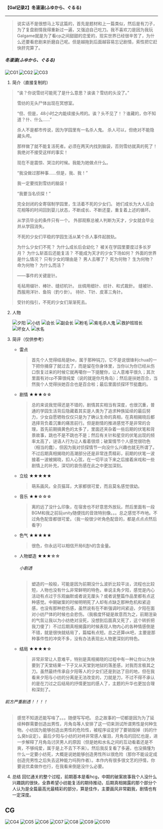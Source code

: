 #### 【Gal记录2】冬滚滚(ふゆから、ぐるる)
***
> 说实话不是很想马上写这篇的，首先是题材和上一篇类似，然后是有刀子，为了复盘剧情我得重新过一遍，又强迫自己吃刀。我不喜欢刀是因为我玩Galgame就是为了看cp之间甜甜的恋爱的，现实世界已经很辛苦了，为什么还要看悲剧来折磨自己呢。但是越拖到后面越容易忘记剧情，索性把它赶快肝完算了。
##### 冬滚滚(ふゆから、ぐるる)
   ![CG1](https://github.com/SOFdian/zkh/blob/master/%E3%80%90Gal%E8%AE%B0%E5%BD%952%E3%80%91%E5%86%AC%E6%BB%9A%E6%BB%9A(%E3%81%B5%E3%82%86%E3%81%8B%E3%82%89%E3%80%81%E3%81%90%E3%82%8B%E3%82%8B)/img/CG1.png)
   ![CG2](https://github.com/SOFdian/zkh/blob/master/%E3%80%90Gal%E8%AE%B0%E5%BD%952%E3%80%91%E5%86%AC%E6%BB%9A%E6%BB%9A(%E3%81%B5%E3%82%86%E3%81%8B%E3%82%89%E3%80%81%E3%81%90%E3%82%8B%E3%82%8B)/img/CG2.png)
   ![CG3](https://github.com/SOFdian/zkh/blob/master/%E3%80%90Gal%E8%AE%B0%E5%BD%952%E3%80%91%E5%86%AC%E6%BB%9A%E6%BB%9A(%E3%81%B5%E3%82%86%E3%81%8B%E3%82%89%E3%80%81%E3%81%90%E3%82%8B%E3%82%8B)/img/CG3.png)
1. 简介（直接复制的）
>“诶？你说雪纺可能死了是什么意思？诶诶？雪纺的头没了。”
>
>雪纺的无头尸体出现在冥想室。
>
>“但、但是，48小时之内能续接头颅的。诶？头不见了！？谁藏的，你不知道？什、什么……”
>
>杀人不是都市传说，因为学园里有一名杀人鬼。
>杀人可以，但绝对不能隐藏头颅。
>
>那样做了就不能复活死者。必须在两天内找到脑袋，否则雪纺就真的死了！
>我绝对不接受这样的事实！
>
>现在不是震惊、哭泣的时候。我能为她做点什么。
>
>“我没做过那种事……但是，我、我！”
>
>我一定要找到雪纺的脑袋！
>
>“我要当名侦探！”
>
>完全封闭的全寄宿制学园里，生活着不死的少女们。
>她们成长为大人后会花相等的时间回到婴儿状态，不断成长、不断还童，重复着上述的循环。
>
>从学员毕业的条件只有一个。
>外部观察总被人判断为天才，少女就会毕业并从学园消失。
>
>不死的少女们平稳的学园生活从某个杀人事件起脱轨。
>
>为什么少女们不死？
>为什么成长后会幼化？
>被关在学园里要度过多长岁月？
>为什么斩首后还能复活？
>不能成为天才的少女下场如何？
>外面的世界是什么情况？
>只有少女的理由是？
>男人去哪了？
>死为何物？
>生为何物？
>命为何物？
>为什么而活？
>
>——事件的关键是针。
>
>毛毡用缀针、棒针、缝纫机针。
>丝绸用细针、纺针、和式裁針。
>缝被针、西服用洋针、鱼钩（釣り針）。
>待针、T针、皮革三角针。
>
>受针的指引，不死的少女们渐渐死去。
2. 人物

   ![夕阳](https://github.com/SOFdian/zkh/blob/master/%E3%80%90Gal%E8%AE%B0%E5%BD%952%E3%80%91%E5%86%AC%E6%BB%9A%E6%BB%9A(%E3%81%B5%E3%82%86%E3%81%8B%E3%82%89%E3%80%81%E3%81%90%E3%82%8B%E3%82%8B)/img/%E5%A4%95%E9%98%B3.jpg)
   ![小纺](https://github.com/SOFdian/zkh/blob/master/%E3%80%90Gal%E8%AE%B0%E5%BD%952%E3%80%91%E5%86%AC%E6%BB%9A%E6%BB%9A(%E3%81%B5%E3%82%86%E3%81%8B%E3%82%89%E3%80%81%E3%81%90%E3%82%8B%E3%82%8B)/img/%E5%B0%8F%E7%BA%BA.jpg)
   ![会长](https://github.com/SOFdian/zkh/blob/master/%E3%80%90Gal%E8%AE%B0%E5%BD%952%E3%80%91%E5%86%AC%E6%BB%9A%E6%BB%9A(%E3%81%B5%E3%82%86%E3%81%8B%E3%82%89%E3%80%81%E3%81%90%E3%82%8B%E3%82%8B)/img/%E4%BC%9A%E9%95%BF.jpg)
   ![副会长](https://github.com/SOFdian/zkh/blob/master/%E3%80%90Gal%E8%AE%B0%E5%BD%952%E3%80%91%E5%86%AC%E6%BB%9A%E6%BB%9A(%E3%81%B5%E3%82%86%E3%81%8B%E3%82%89%E3%80%81%E3%81%90%E3%82%8B%E3%82%8B)/img/%E5%89%AF%E4%BC%9A%E9%95%BF.jpg)
   ![粉毛](https://github.com/SOFdian/zkh/blob/master/%E3%80%90Gal%E8%AE%B0%E5%BD%952%E3%80%91%E5%86%AC%E6%BB%9A%E6%BB%9A(%E3%81%B5%E3%82%86%E3%81%8B%E3%82%89%E3%80%81%E3%81%90%E3%82%8B%E3%82%8B)/img/%E7%B2%89%E6%AF%9B.jpg)
   ![紫毛杀人鬼](https://github.com/SOFdian/zkh/blob/master/%E3%80%90Gal%E8%AE%B0%E5%BD%952%E3%80%91%E5%86%AC%E6%BB%9A%E6%BB%9A(%E3%81%B5%E3%82%86%E3%81%8B%E3%82%89%E3%80%81%E3%81%90%E3%82%8B%E3%82%8B)/img/%E7%B4%AB%E6%AF%9B%E6%9D%80%E4%BA%BA%E9%AC%BC.jpg)
   ![救护班班长](https://github.com/SOFdian/zkh/blob/master/%E3%80%90Gal%E8%AE%B0%E5%BD%952%E3%80%91%E5%86%AC%E6%BB%9A%E6%BB%9A(%E3%81%B5%E3%82%86%E3%81%8B%E3%82%89%E3%80%81%E3%81%90%E3%82%8B%E3%82%8B)/img/%E6%95%91%E6%8A%A4%E7%8F%AD%E7%8F%AD%E9%95%BF.jpg)
   ![坏女人](https://github.com/SOFdian/zkh/blob/master/%E3%80%90Gal%E8%AE%B0%E5%BD%952%E3%80%91%E5%86%AC%E6%BB%9A%E6%BB%9A(%E3%81%B5%E3%82%86%E3%81%8B%E3%82%89%E3%80%81%E3%81%90%E3%82%8B%E3%82%8B)/img/%E5%9D%8F%E5%A5%B3%E4%BA%BA.jpg)
   ![水名](https://github.com/SOFdian/zkh/blob/master/%E3%80%90Gal%E8%AE%B0%E5%BD%952%E3%80%91%E5%86%AC%E6%BB%9A%E6%BB%9A(%E3%81%B5%E3%82%86%E3%81%8B%E3%82%89%E3%80%81%E3%81%90%E3%82%8B%E3%82%8B)/img/%E6%B0%B4%E5%90%8D.jpg)
3. 简评（仅供参考）
    * 雷点
        > 首先个人觉得结局是be，属于那种钝刀，它不是说很锋利chua的一下把你捅穿了就过去了，而是留在你身体里，当你以为你已经从伤口恢复过来的时候它就再噶你一下提醒你，让人意难平很久；其次里面有对cp不算很纯爱（说的就是你月角岛）；然后是扶她百合，当然我个人觉得扶她百合也是百合啦；最后里面侦探环节挺蠢的。
    * 剧情 ★★★☆☆
        > 总的来说我觉得还是不错的，剧情其实相当有深度，也很沉重，普通的学园生活背后隐藏着其实是人类为了追求种族延续的最后努力，少女自愿牺牲仅仅只是为了确认生命的真相，在真相揭晓后都选择背负着沉重的痛苦前行。但是剧情的推进感觉不是非常的合理，首先前期搞黄色的太多了，里面还夹杂着一些后期的伏笔和背景故事，跳也不是不跳也不是；然后有关针和星空的伏笔出现的频率太高了，谜语人行为让人看着很烦；破案情节个人感觉很叻色（相当的蠢），但因为我对侦探情节一向没什么兴趣也就无所谓了。不过后期真相揭晓的高潮部分还是非常连贯精彩，前期的伏笔一波接着一波被揭晓，扣人心弦，在一切平淡下来之后接着床戏和一些剧情上的补充，深切的哀伤感在此之中更加深刻。
    * 立绘 ★★★★★
        > 萌系画风，全员猫耳，大家都很可爱，而且莫名感觉很幼。
    * 音乐 ★★☆☆☆
        > 离的远了没什么印象，在宿舍也不好意思外放玩，然后里面有一段BGM和我之前玩unity随便找的音效特别像。。。总之感觉不咋地。不过角色配音都很可爱。（我一般很少听角色配音的，都是点点点然后看字）
    * 色气 ★★★★★
        > 很色，你永远可以相信开局6连h的含金量。
    * 人物塑造 ★★★☆☆
        ###### 小剧透
        > 塑造的一般般，可能是因为前期没什么波折比较平淡，流程也比较短，人物也没有什么非常鲜明的特色，单说主角夕阳，感觉是内心活动有点过于乐观幽默或者说无厘头？或者说整篇作品里都有点这种感觉。中期破案的时候明明死了人却有点缺乏那种危机和紧迫感，也没有那种悲伤感，虽然说有在不断强调时间紧迫，夕阳在面对小纺尸体的时候也会悲伤。（我极度怀疑是故意而为之，前期渲染的气氛让我以为小纺绝对没死，没想到后面真又死了，这个转折把我刀傻了）不过后期真相揭露的时候表现人物内心的各种情感倒是不错，就是很快就结局了，篇幅有点短。总之还算ok吧，主要是那种事件性的冲突不多，没有办法表现出人物更深刻的特色。
    * 结局 ★★★★☆
        > 非常非常让人意难平，特别是真相揭晓的过程中有一种让你以为快要到了天堂结果一下子又从天堂到地狱的落差感，对我而言极其之刀。虽然最终传承自夕阳等人的少女们还是到达了目的地，但在我看来夕阳与小纺的分离是无法改变的，刀就是刀，不过不得不承认的是在刀过之后结局的抒情更加的感人了，主题的升华也更加合理和深刻了。
###### 前方严重剧透！！！！
> 感觉不知道还能写啥了。。。随便写写吧。
> 总之故事的一切都是因为为了延续种群需要创造出男性，月角岛等人安排了这一切来测试所谓男性是何种生物。小纺因为能够创造出男性的危险性，被程序设定好了要销毁掉（妈的什么臭b设定）。最后夕阳与小纺的对峙非常感人催泪，月角岛的回忆也是，进一步解释了月角岛讨厌男人的原因（但是她和水名之间的互动看着还是不爽，不够纯爱，属于是上不去下不来）。然后我反复看了多遍，也没搞懂为什么一定要小纺死，大概是说她能够创造男性所以很危险（那你不能设定成创造完男性之后失去这种能力吗狗作者）。本作内有很多很文艺的抒情，你要说优柔做作也行，在我看来倒是没什么必要。
4. 总结
    回忆通关的整个过程，前期基本是看hcg，中期的破案故事我个人没什么兴趣跳的很快，全靠希望小纺能复活的期待推动，后期真相揭露的那个部分个人认为是全篇最高光最精彩的部分，算是佳作，主要画风非常戳我，剧情也有一定深度。
## CG
   ![CG4](https://github.com/SOFdian/zkh/blob/master/%E3%80%90Gal%E8%AE%B0%E5%BD%952%E3%80%91%E5%86%AC%E6%BB%9A%E6%BB%9A(%E3%81%B5%E3%82%86%E3%81%8B%E3%82%89%E3%80%81%E3%81%90%E3%82%8B%E3%82%8B)/img/CG4.png)
   ![CG5](https://github.com/SOFdian/zkh/blob/master/%E3%80%90Gal%E8%AE%B0%E5%BD%952%E3%80%91%E5%86%AC%E6%BB%9A%E6%BB%9A(%E3%81%B5%E3%82%86%E3%81%8B%E3%82%89%E3%80%81%E3%81%90%E3%82%8B%E3%82%8B)/img/CG5.png)
   ![CG6](https://github.com/SOFdian/zkh/blob/master/%E3%80%90Gal%E8%AE%B0%E5%BD%952%E3%80%91%E5%86%AC%E6%BB%9A%E6%BB%9A(%E3%81%B5%E3%82%86%E3%81%8B%E3%82%89%E3%80%81%E3%81%90%E3%82%8B%E3%82%8B)/img/CG6.png)
   ![CG7](https://github.com/SOFdian/zkh/blob/master/%E3%80%90Gal%E8%AE%B0%E5%BD%952%E3%80%91%E5%86%AC%E6%BB%9A%E6%BB%9A(%E3%81%B5%E3%82%86%E3%81%8B%E3%82%89%E3%80%81%E3%81%90%E3%82%8B%E3%82%8B)/img/CG7.png)
   ![CG8](https://github.com/SOFdian/zkh/blob/master/%E3%80%90Gal%E8%AE%B0%E5%BD%952%E3%80%91%E5%86%AC%E6%BB%9A%E6%BB%9A(%E3%81%B5%E3%82%86%E3%81%8B%E3%82%89%E3%80%81%E3%81%90%E3%82%8B%E3%82%8B)/img/CG8.png)
   ![CG9](https://github.com/SOFdian/zkh/blob/master/%E3%80%90Gal%E8%AE%B0%E5%BD%952%E3%80%91%E5%86%AC%E6%BB%9A%E6%BB%9A(%E3%81%B5%E3%82%86%E3%81%8B%E3%82%89%E3%80%81%E3%81%90%E3%82%8B%E3%82%8B)/img/CG9.png)
   ![CG10](https://github.com/SOFdian/zkh/blob/master/%E3%80%90Gal%E8%AE%B0%E5%BD%952%E3%80%91%E5%86%AC%E6%BB%9A%E6%BB%9A(%E3%81%B5%E3%82%86%E3%81%8B%E3%82%89%E3%80%81%E3%81%90%E3%82%8B%E3%82%8B)/img/CG10.png)
